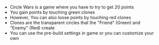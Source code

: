 - Circle Wars is a game where you have to try to get 20 points
- You gain points by touching green clones
- However, You can also loose points by touching red clones
- Clones are the transparent circles that the "Friend" (Green) and "Enemy" (Red) create
- You can use the pre-build settings in game or you can customize your own
